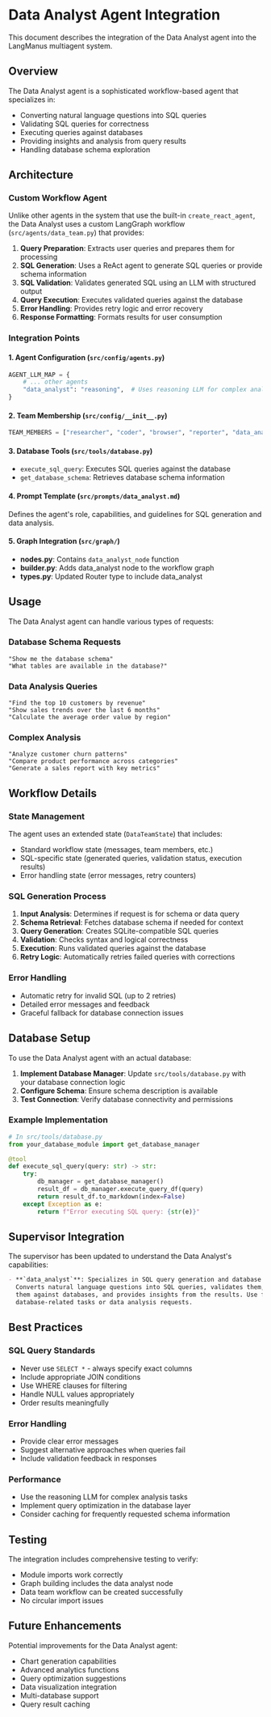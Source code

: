 # Data Analyst Agent Integration

This document describes the integration of the Data Analyst agent into the LangManus multiagent system.

## Overview

The Data Analyst agent is a sophisticated workflow-based agent that specializes in:
- Converting natural language questions into SQL queries
- Validating SQL queries for correctness
- Executing queries against databases
- Providing insights and analysis from query results
- Handling database schema exploration

## Architecture

### Custom Workflow Agent

Unlike other agents in the system that use the built-in `create_react_agent`, the Data Analyst uses a custom LangGraph workflow (`src/agents/data_team.py`) that provides:

1. **Query Preparation**: Extracts user queries and prepares them for processing
2. **SQL Generation**: Uses a ReAct agent to generate SQL queries or provide schema information
3. **SQL Validation**: Validates generated SQL using an LLM with structured output
4. **Query Execution**: Executes validated queries against the database
5. **Error Handling**: Provides retry logic and error recovery
6. **Response Formatting**: Formats results for user consumption

### Integration Points

#### 1. Agent Configuration (`src/config/agents.py`)
```python
AGENT_LLM_MAP = {
    # ... other agents
    "data_analyst": "reasoning",  # Uses reasoning LLM for complex analysis
}
```

#### 2. Team Membership (`src/config/__init__.py`)
```python
TEAM_MEMBERS = ["researcher", "coder", "browser", "reporter", "data_analyst"]
```

#### 3. Database Tools (`src/tools/database.py`)
- `execute_sql_query`: Executes SQL queries against the database
- `get_database_schema`: Retrieves database schema information

#### 4. Prompt Template (`src/prompts/data_analyst.md`)
Defines the agent's role, capabilities, and guidelines for SQL generation and data analysis.

#### 5. Graph Integration (`src/graph/`)
- **nodes.py**: Contains `data_analyst_node` function
- **builder.py**: Adds data_analyst node to the workflow graph
- **types.py**: Updated Router type to include data_analyst

## Usage

The Data Analyst agent can handle various types of requests:

### Database Schema Requests
```
"Show me the database schema"
"What tables are available in the database?"
```

### Data Analysis Queries
```
"Find the top 10 customers by revenue"
"Show sales trends over the last 6 months"
"Calculate the average order value by region"
```

### Complex Analysis
```
"Analyze customer churn patterns"
"Compare product performance across categories"
"Generate a sales report with key metrics"
```

## Workflow Details

### State Management
The agent uses an extended state (`DataTeamState`) that includes:
- Standard workflow state (messages, team members, etc.)
- SQL-specific state (generated queries, validation status, execution results)
- Error handling state (error messages, retry counters)

### SQL Generation Process
1. **Input Analysis**: Determines if request is for schema or data query
2. **Schema Retrieval**: Fetches database schema if needed for context
3. **Query Generation**: Creates SQLite-compatible SQL queries
4. **Validation**: Checks syntax and logical correctness
5. **Execution**: Runs validated queries against the database
6. **Retry Logic**: Automatically retries failed queries with corrections

### Error Handling
- Automatic retry for invalid SQL (up to 2 retries)
- Detailed error messages and feedback
- Graceful fallback for database connection issues

## Database Setup

To use the Data Analyst agent with an actual database:

1. **Implement Database Manager**: Update `src/tools/database.py` with your database connection logic
2. **Configure Schema**: Ensure schema description is available
3. **Test Connection**: Verify database connectivity and permissions

### Example Implementation
```python
# In src/tools/database.py
from your_database_module import get_database_manager

@tool
def execute_sql_query(query: str) -> str:
    try:
        db_manager = get_database_manager()
        result_df = db_manager.execute_query_df(query)
        return result_df.to_markdown(index=False)
    except Exception as e:
        return f"Error executing SQL query: {str(e)}"
```

## Supervisor Integration

The supervisor has been updated to understand the Data Analyst's capabilities:

```markdown
- **`data_analyst`**: Specializes in SQL query generation and database analysis. 
  Converts natural language questions into SQL queries, validates them, executes 
  them against databases, and provides insights from the results. Use for any 
  database-related tasks or data analysis requests.
```

## Best Practices

### SQL Query Standards
- Never use `SELECT *` - always specify exact columns
- Include appropriate JOIN conditions
- Use WHERE clauses for filtering
- Handle NULL values appropriately
- Order results meaningfully

### Error Handling
- Provide clear error messages
- Suggest alternative approaches when queries fail
- Include validation feedback in responses

### Performance
- Use the reasoning LLM for complex analysis tasks
- Implement query optimization in the database layer
- Consider caching for frequently requested schema information

## Testing

The integration includes comprehensive testing to verify:
- Module imports work correctly
- Graph building includes the data analyst node
- Data team workflow can be created successfully
- No circular import issues

## Future Enhancements

Potential improvements for the Data Analyst agent:
- Chart generation capabilities
- Advanced analytics functions
- Query optimization suggestions
- Data visualization integration
- Multi-database support
- Query result caching 
